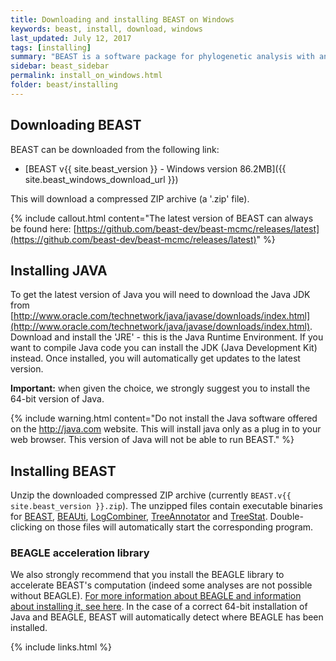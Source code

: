 ```yaml
---
title: Downloading and installing BEAST on Windows
keywords: beast, install, download, windows
last_updated: July 12, 2017
tags: [installing]
summary: "BEAST is a software package for phylogenetic analysis with an emphasis on time-scaled trees."
sidebar: beast_sidebar
permalink: install_on_windows.html
folder: beast/installing
---
```


## Downloading BEAST

BEAST can be downloaded from the following link:

- [BEAST v{{ site.beast_version }} - Windows version 86.2MB]({{ site.beast_windows_download_url }})

This will download a compressed ZIP archive (a '.zip' file). 

{% include callout.html content="The latest version of BEAST can always be found here: [https://github.com/beast-dev/beast-mcmc/releases/latest](https://github.com/beast-dev/beast-mcmc/releases/latest)" %}

## Installing JAVA

To get the latest version of Java you will need to download the Java JDK from [http://www.oracle.com/technetwork/java/javase/downloads/index.html](http://www.oracle.com/technetwork/java/javase/downloads/index.html). 
Download and install the 'JRE' - this is the Java Runtime Environment. 
If you want to compile Java code you can install the JDK (Java Development Kit) instead. 
Once installed, you will automatically get updates to the latest version.

**Important:** when given the choice, we strongly suggest you to install the 64-bit version of Java.

{% include warning.html content="Do not install the Java software offered on the http://java.com website. This will install java only as a plug in to your web browser. This version of Java will not be able to run BEAST." %}

## Installing BEAST

Unzip the downloaded compressed ZIP archive (currently `BEAST.v{{ site.beast_version }}.zip`).
The unzipped files contain executable binaries for [BEAST](beast), [BEAUti](beauti), [LogCombiner](logcombiner), [TreeAnnotator](treeannotator) and [TreeStat](treestat).
Double-clicking on those files will automatically start the corresponding program.

### BEAGLE acceleration library

We also strongly recommend that you install the BEAGLE library to accelerate BEAST's computation (indeed some analyses are not possible without BEAGLE). 
[For more information about BEAGLE and information about installing it, see here](beagle).
In the case of a correct 64-bit installation of Java and BEAGLE, BEAST will automatically detect where BEAGLE has been installed.

{% include links.html %}
